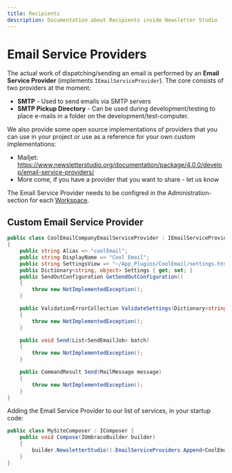 ```yaml
---
title: Recipients
description: Documentation about Recipients inside Newsletter Studio
---
```

# Email Service Providers
The actual work of dispatching/sending an email is performed by an **Email Service Provider** (implements `IEmailServiceProvider`). The core consists of two providers at the moment:

* **SMTP** - Used to send emails via SMTP servers 
* **SMTP Pickup Directory** - Can be used during development/testing to place e-mails in a folder on the development/test-computer.

We also provide some open source implementations of providers that you can use in your project or use as a reference for your own custom implementations:

* Mailjet: https://www.newsletterstudio.org/documentation/package/4.0.0/develop/email-service-providers/
* More come, if you have a provider that you want to share - let us know

The Email Service Provider needs to be configred in the Administration-section for each [Workspace](../concepts/workspaces.md).


## Custom Email Service Provider


```csharp
public class CoolEmailCompanyEmailServiceProvider : IEmailServiceProvider
{
    public string Alias => "coolEmail";
    public string DisplayName => "Cool Email";
    public string SettingsView => "~/App_Plugins/CoolEmail/settings.html";
    public Dictionary<string, object> Settings { get; set; }
    public SendOutConfiguration GetSendOutConfiguration()
    {
        throw new NotImplementedException();
    }

    public ValidationErrorCollection ValidateSettings(Dictionary<string, object> settings)
    {
        throw new NotImplementedException();
    }

    public void Send(List<SendEmailJob> batch)
    {
        throw new NotImplementedException();
    }

    public CommandResult Send(MailMessage message)
    {
        throw new NotImplementedException();
    }
}
```

Adding the Email Service Provider to our list of services, in your startup code:


```csharp
public class MySiteComposer : IComposer {
    public void Compose(IUmbracoBuilder builder)
    {
        builder.NewsletterStudio().EmailServiceProviders.Append<CoolEmailCompanyEmailServiceProvider>();
    }
}
```